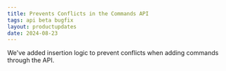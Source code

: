 ```yaml
---
title: Prevents Conflicts in the Commands API
tags: api beta bugfix
layout: productupdates
date: 2024-08-23
---
```


We've added insertion logic to prevent conflicts when adding commands through the API. 